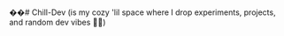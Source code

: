 
��#   C h i l l - D e v  (is my cozy 'lil space where I drop experiments, projects, and random dev vibes ✌🏻) 


 
 
